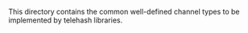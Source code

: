 This directory contains the common well-defined channel types to be implemented by telehash libraries.
